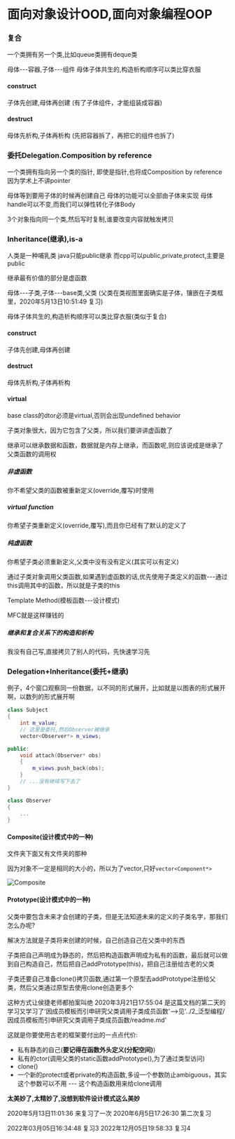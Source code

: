 # 面向对象设计OOD,面向对象编程OOP


### 复合
一个类拥有另一个类,比如queue类拥有deque类

母体---容器,子体---组件
母体子体共生的,构造析构顺序可以类比穿衣服
#### construct
子体先创建,母体再创建
(有了子体组件，才能组装成容器)

#### destruct
母体先析构,子体再析构
(先把容器拆了，再把它的组件也拆了)

### 委托Delegation.Composition by reference
一个类拥有指向另一个类的指针,
即使是指针,也将成Composition by reference
因为学术上不讲pointer

母体等到要用子体的时候再创建自己
母体的功能可以全部由子体来实现
母体handle可以不变,而我们可以弹性转化子体Body


3个对象指向同一个类,然后写时复制,谁要改变内容就触发拷贝


### Inheritance(继承),is-a
人类是一种哺乳类
java只能public继承
而cpp可以public,private,protect,主要是public

继承最有价值的部分是虚函数

母体---子类,子体---base类,父类
(父类在类视图里面确实是子体，镶嵌在子类框里，2020年5月13日10:51:49 复习)

母体子体共生的,构造析构顺序可以类比穿衣服(类似于复合)
#### construct
子体先创建,母体再创建

#### destruct
母体先析构,子体再析构


#### virtual
base class的dtor必须是virtual,否则会出现undefined behavior

子类对象很大，因为它包含了父类，所以我们要讲讲虚函数了

继承可以继承数据和函数，数据就是内存上继承，而函数呢,则应该说成是继承了父类函数的调用权

##### 非虚函数
你不希望父类的函数被重新定义(override,覆写)时使用

##### virtual function
你希望子类重新定义(override,覆写),而且你已经有了默认的定义了

##### 纯虚函数
你希望子类必须重新定义,父类中没有没有定义(其实可以有定义)



通过子类对象调用父类函数,如果遇到虚函数的话,优先使用子类定义的函数---通过this调用其中的函数，所以就是子类的this

Template Method(模板函数---设计模式)

MFC就是这样赚钱的

##### 继承和复合关系下的构造和析构
我没有自己写,直接拷贝了别人的代码，先快速学习先


### Delegation+Inheritance(委托+继承)
例子，4个窗口观察同一份数据，以不同的形式展开，比如就是以图表的形式展开啊，以数列的形式展开啊

```cpp
class Subject
{
    int m_value;
    // 这里是委托,然后Observer被继承
    vector<Observer*> m_views;

public:
    void attach(Observer* obs)
    {
        m_views.push_back(obs);
    }
    // ...没有继续写下去了
}

class Observer
{
    ...
}
```

#### Composite(设计模式中的一种)
文件夹下面又有文件夹的那种

因为对象不一定是相同的大小的，所以为了vector,只好`vector<Component*>`

![Composite](https://img-blog.csdnimg.cn/20200320193609168.png?x-oss-process=image/watermark,type_ZmFuZ3poZW5naGVpdGk,shadow_10,text_aHR0cHM6Ly9ibG9nLmNzZG4ubmV0L25ldmVfZ2l2ZV91cF9kYW4=,size_16,color_FFFFFF,t_70)

#### Prototype(设计模式中的一种)
父类中要包含未来才会创建的子类，但是无法知道未来的定义的子类名字，那我们怎么办呢?

解决方法就是子类将来创建的时候，自己创造自己在父类中的东西

子类把自己声明成为静态的，然后把构造函数声明成为私有的函数，最后就可以做到自己构造自己，然后把自己addPrototype(this)，把自己注册给古老的父类

子类还要自己准备clone()拷贝函数,通过第一个原型去addPrototype注册给父类，然后父类通过原型去使用clone创造更多个

这种方式让侯捷老师都拍案叫绝
2020年3月21日17:55:04 是这篇文档的第二天的学习又学习了'因成员模板而引申研究父类调用子类成员函数'-->见'../2_泛型编程/因成员模板而引申研究父类调用子类成员函数/readme.md'

这就是你要使用古老的框架要付出的一点点代价:
- 私有静态的自己(**要记得在函数外头定义(分配空间)**)
- 私有的ctor(调用父类的static函数addPrototype(),为了通过类型访问)
- clone()
- 一个新的protect或者private的构造函数,多设一个参数防止ambiguous，其实这个参数可以不用 --- 这个构造函数用来给clone调用



**太美妙了,太精妙了,没想到软件设计模式这么美妙**



2020年5月13日11:01:36 来复习了一次
2020年6月5日17:26:30 第二次复习

2022年03月05日16:34:48 复习3
2022年12月05日19:58:33 复习4